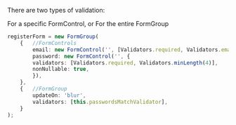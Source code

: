 There are two types of validation:

For a specific FormControl, or
For the entire FormGroup

```typescript
registerForm = new FormGroup(
    {   //FormControls
        email: new FormControl('', [Validators.required, Validators.email]),
        password: new FormControl('', {
        validators: [Validators.required, Validators.minLength(4)],
        nonNullable: true,
        }),
    },
    {   //FormGroup
        updateOn: 'blur',
        validators: [this.passwordsMatchValidator],
    }
);
```